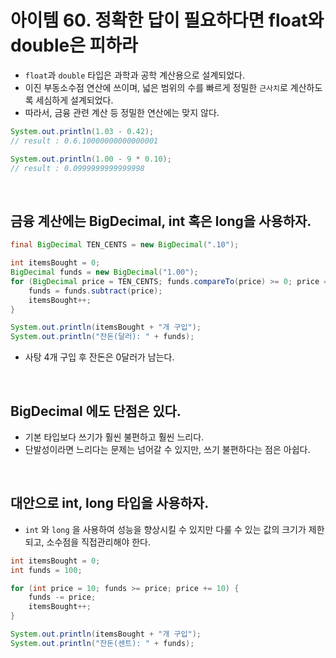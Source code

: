 # 아이템 60. 정확한 답이 필요하다면 float와 double은 피하라

* `float`과 `double` 타입은 과학과 공학 계산용으로 설계되었다.
* 이진 부동소수점 연산에 쓰이며, 넓은 범위의 수를 빠르게 정밀한 `근사치`로 계산하도록 세심하게 설계되었다.
* 따라서, 금융 관련 계산 등 정밀한 연산에는 맞지 않다.

```java
System.out.println(1.03 - 0.42);
// result : 0.6.10000000000000001

System.out.println(1.00 - 9 * 0.10);
// result : 0.0999999999999998
```

<br>

## 금융 계산에는 BigDecimal, int 혹은 long을 사용하자.

```java
final BigDecimal TEN_CENTS = new BigDecimal(".10");

int itemsBought = 0;
BigDecimal funds = new BigDecimal("1.00");
for (BigDecimal price = TEN_CENTS; funds.compareTo(price) >= 0; price = price.add(TEN_CENTS)) {
    funds = funds.subtract(price);
    itemsBought++;
}

System.out.println(itemsBought + "개 구입");
System.out.println("잔돈(달러): " + funds);
```

* 사탕 4개 구입 후 잔돈은 0달러가 남는다.

<br>

## BigDecimal 에도 단점은 있다.
* 기본 타입보다 쓰기가 훨씬 불편하고 훨씬 느리다.
* 단발성이라면 느리다는 문제는 넘어갈 수 있지만, 쓰기 불편하다는 점은 아쉽다.

<br>

## 대안으로 int, long 타입을 사용하자.
* `int` 와 `long` 을 사용하여 성능을 향상시킬 수 있지만 다룰 수 있는 값의 크기가 제한되고, 소수점을 직접관리해야 한다.

```java
int itemsBought = 0;
int funds = 100;

for (int price = 10; funds >= price; price += 10) {
    funds -= price;
    itemsBought++;
}

System.out.println(itemsBought + "개 구입");
System.out.println("잔돈(센트): " + funds);
```

